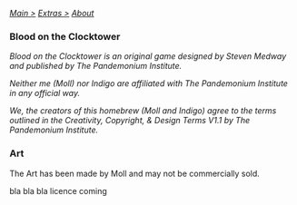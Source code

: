 [*Main >*](https://github.com/PowerofMoll/Mining-Timing---A-fancreation-to-Blood-on-the-Clocktower/blob/main/README.md)
[*Extras >*](https://github.com/PowerofMoll/Mining-Timing---A-fancreation-to-Blood-on-the-Clocktower/blob/main/Extras/README.md)
[*About*](https://github.com/PowerofMoll/Mining-Timing---A-fancreation-to-Blood-on-the-Clocktower/blob/main/Extras/About/README.md)

### Blood on the Clocktower
*Blood on the Clocktower is an original game designed by Steven Medway and published by The Pandemonium Institute.*

*Neither me (Moll) nor Indigo are affiliated with The Pandemonium Institute in any official way.*

*We, the creators of this homebrew (Moll and Indigo) agree to the terms outlined in the Creativity, Copyright, & Design Terms V1.1 by The Pandemonium Institute.*

### Art
The Art has been made by Moll and may not be commercially sold. 

bla bla bla licence coming
